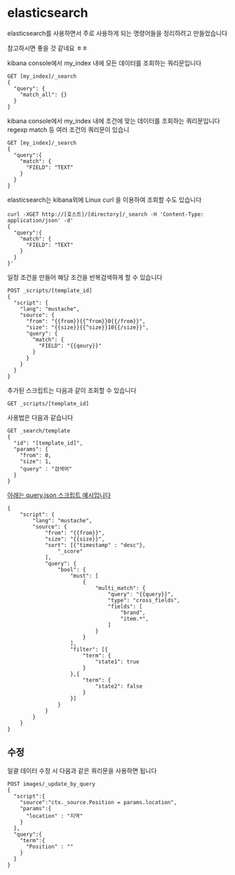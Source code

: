 # elasticsearch

elasticsearch를 사용하면서 주로 사용하게 되는 명령어들을 정리하려고 만들었습니다

참고하시면 좋을 것 같네요 ㅎㅎ


kibana console에서 my_index 내에 모든 데이터를 조회하는 쿼리문입니다

    GET [my_index]/_search
    {
      "query": {
        "match_all": {}
      }
    }


kibana console에서 my_index 내에 조건에 맞는 데이터를 조회하는 쿼리문입니다  
regexp match 등 여러 조건의 쿼리문이 있습니

    GET [my_index]/_search
    {
      "query":{
        "match": {
          "FIELD": "TEXT"
        }
      }
    }

elasticsearch는 kibana외에 Linux curl 을 이용하여 조회할 수도 있습니다

    curl -XGET http://[호스트]/[directory]/_search -H 'Content-Type: application/json' -d'
    {
      "query":{
        "match": {
          "FIELD": "TEXT"
        }
      }
    }'


일정 조건을 만들어 해당 조건을 반복검색하게 할 수 있습니다

    POST _scripts/[template_id]
    {
      "script": {
        "lang": "mustache",
        "source": {
          "from": "{{from}}{{^from}}0{{/from}}",
          "size": "{{size}}{{^size}}10{{/size}}",
          "query": {
            "match": {
              "FIELD": "{{qeury}}"
            }
          }
        }
      }
    }
    
추가된 스크립트는 다음과 같이 조회할 수 있습니다

    GET _scripts/[template_id]
    
사용법은 다음과 같습니다
    
    GET _search/template
    {
      "id": "[template_id]",
      "params": {
        "from": 0,
        "size": 1,
        "query" : "검색어"
      }
    }

[아래는 query.json 스크립트 예시입니다](https://github.com/bigstones/elasticsearch/tree/main/code)

    {
        "script": {
            "lang": "mustache",
            "source": {
                "from": "{{from}}",
                "size": "{{size}}",
                "sort": [{"timestamp" : "desc"},
                    "_score"
                ],
                "query": {
                    "bool": {
                        "must": [
                            {
                                "multi_match": {
                                    "query": "{{query}}",
                                    "type": "cross_fields",
                                    "fields": [
                                        "brand",
                                        "item.*",
                                    ]
                                }
                            }
                        ],
                        "filter": [{
                            "term": {
                                "state1": true
                            }
                        },{
                            "term": {
                                "state2": false
                            }
                        }]
                    }
                }
            }
        }
    }


## 수정

일괄 데이터 수정 시 다음과 같은 쿼리문을 사용하면 됩니다

    POST images/_update_by_query
    {
      "script":{
        "source":"ctx._source.Position = params.location",
        "params":{
          "location" : "지역"
        }
      },
      "query":{
        "term":{
          "Position" : ""
        }
      }
    }
